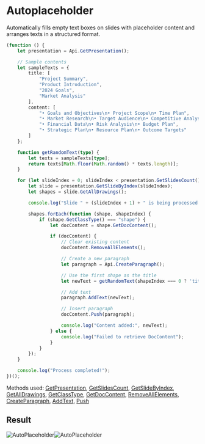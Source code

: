 # Autoplaceholder

Automatically fills empty text boxes on slides with placeholder content and arranges texts in a structured format.

<!-- This code snippet is shown in the screenshot. -->

<!-- eslint-skip -->

```ts
(function () {
    let presentation = Api.GetPresentation();

    // Sample contents
    let sampleTexts = {
        title: [
            "Project Summary",
            "Product Introduction",
            "2024 Goals",
            "Market Analysis"
        ],
        content: [
            "• Goals and Objectives\n• Project Scope\n• Time Plan",
            "• Market Research\n• Target Audience\n• Competitive Analysis",
            "• Financial Data\n• Risk Analysis\n• Budget Plan",
            "• Strategic Plan\n• Resource Plan\n• Outcome Targets"
        ]
    };

    function getRandomText(type) {
        let texts = sampleTexts[type];
        return texts[Math.floor(Math.random() * texts.length)];
    }

    for (let slideIndex = 0; slideIndex < presentation.GetSlidesCount(); slideIndex++) {
        let slide = presentation.GetSlideByIndex(slideIndex);
        let shapes = slide.GetAllDrawings();

        console.log("Slide " + (slideIndex + 1) + " is being processed...");

        shapes.forEach(function (shape, shapeIndex) {
            if (shape.GetClassType() === "shape") {
                let docContent = shape.GetDocContent();

                if (docContent) {
                    // Clear existing content
                    docContent.RemoveAllElements();

                    // Create a new paragraph
                    let paragraph = Api.CreateParagraph();

                    // Use the first shape as the title
                    let newText = getRandomText(shapeIndex === 0 ? 'title' : 'content');

                    // Add text
                    paragraph.AddText(newText);

                    // Insert paragraph
                    docContent.Push(paragraph);

                    console.log("Content added:", newText);
                } else {
                    console.log("Failed to retrieve DocContent");
                }
            }
        });
    }

    console.log("Process completed!");
})();
```

Methods used: [GetPresentation](../../../docs/office-api/usage-api/presentation-api/Api/Methods/GetPresentation.md), [GetSlidesCount](../../../docs/office-api/usage-api/presentation-api/ApiPresentation/Methods/GetSlidesCount.md), [GetSlideByIndex](../../../docs/office-api/usage-api/presentation-api/ApiPresentation/Methods/GetSlideByIndex.md), [GetAllDrawings](../../../docs/office-api/usage-api/presentation-api/ApiSlide/Methods/GetAllDrawings.md), [GetClassType](../../../docs/office-api/usage-api/presentation-api/ApiRun/Methods/GetClassType.md), [GetDocContent](../../../docs/office-api/usage-api/presentation-api/ApiShape/Methods/GetDocContent.md), [RemoveAllElements](../../../docs/office-api/usage-api/presentation-api/ApiDocumentContent/Methods/RemoveAllElements.md), [CreateParagraph](../../../docs/office-api/usage-api/presentation-api/Api/Methods/CreateParagraph.md), [AddText](../../../docs/office-api/usage-api/presentation-api/ApiParagraph/Methods/AddText.md), [Push](../../../docs/office-api/usage-api/presentation-api/ApiDocumentContent/Methods/Push.md) 

## Result

<!-- imgpath -->

![AutoPlaceholder](/assets/images/plugins/auto-placeholder.png#gh-light-mode-only)![AutoPlaceholder](/assets/images/plugins/auto-placeholder.dark.png#gh-dark-mode-only)